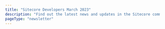```yaml
---
title: "Sitecore Developers March 2023"
description: "Find out the latest news and updates in the Sitecore community."
pageType: "newsletter"
---
```

<NewsletterStory
      title="Get 20% Off Sitecore Certification"
      copy="We are ringing in Spring with a 20% promotion on all our certifications purchased in March! To redeem this offer, please use code SPRING20  at checkout. Please email globaltraining@sitecore.com with any questions."
      image="https://go.sitecore.com/l/857953/2023-03-29/tw6z7f/857953/1680105734Vrpe2w1b/MicrosoftTeams_image__5_.png"
      linkText="Get certified"
      linkHref="mailto:globaltraining@sitecore.com"
      variant="full-width"    />
<NewsletterStory 
      title="Shape Sitecore’s Product Roadmap"
      copy="Interacting with the community in person and getting your direct feedback has been tremendously valuable. Let’s continue the conversation! If you’d like to help shape Sitecore’s product roadmap, we invite you to join our  Collaborative Research Program. You’ll be able to share your thoughts directly with the Product team and get the inside scoop on what’s coming next. Sign up in 2 minutes, via this simple form."
      image="https://go.sitecore.com/l/857953/2023-03-29/tw7144/857953/1680115379PFrmmYZ8/GettyImages_1272592927.jpg"
      linkText="Sign up"
      linkHref="https://www.sitecore.com/help-us-build-products"
      variant="full-width"    />
<NewsletterStory 
      title="Blazor United prototype"
      copy="Check out this video that takes a quick look at some of the experiments we're considering for Blazor in .NET 8.0"
      image=""
      linkText="Watch now"
      linkHref="https://www.youtube.com/watch?v=48G_CEGXZZM"
    />
<NewsletterStory 
      title="Secure Sitecore Vanity Domains with Azure Function Apps"
      copy="Sitecore vanity domains can be done quickly, easily, and cost-effectively with Azure Function Apps. Ready to get started creating secure Sitecore vanity domains?"
      image=""
      linkText="Read now"
      linkHref="https://bala.one/secure-sitecore-vanity-domains-with-azure-function-apps/"
    />
<NewsletterStory 
      title="Bulk Edit Sitecore Content - SPE"
      copy="Content must be constantly updated to stay relevant in today's fast-paced digital world. Learn how to use Sitecore SPE to quickly and easily update website content, streamlining the process and saving time."
      image=""
      linkText="Read now"
      linkHref="https://madhuanbalagan.com/efficiently-bulk-edit-sitecore-content-using-sitecore-powershell-extensions-spe"
    />
<NewsletterStory 
      title="A Composable Future – SUGCON 2023"
      copy="Get the inside scoop on SUGCON Europe 2023 from an attendee.  Learn about some of his key takeaways from Sitecore’s newest products, what XM Cloud is all about, and much more."
      image="https://go.sitecore.com/l/857953/2023-03-30/tw74t4/857953/1680193323StgZ8nu0/FsPJjUXWIAAUu9L.jpeg"
      linkText="Read now"
      linkHref="https://deanobrien.uk/sugcon-2023-a-composable-future-for-sitecore/"
      variant="full-width"    />
<NewsletterStory 
      title="Email Marketing Made Simple - Sitecore Send"
      copy="Jon Price is joined by Paul Brennan, Senior Director for Sitecore Send, Sitecore’s cloud-based email marketing software. They discuss the automation capabilities of Sitecore Send, the implementation of creating transparent campaigns, and more."
      image=""
      linkText="Listen now"
      linkHref="https://www.americaneagle.com/insights/blog/post/the-sitecore-water-cooler-podcast-email-marketing-made-simple-with-sitecore-send"
    />
<NewsletterStory 
      title="Understanding App Directory Architecture In Next.js"
      copy="Explore the advantages and pitfalls of this new strategy, reflects on whether you should use it in production now or not, and helps you decide by providing you with alternatives to get started quickly!"
      image=""
      linkText="Read now"
      linkHref="https://www.smashingmagazine.com/2023/02/understanding-app-directory-architecture-next-js/"
    />
<NewsletterStory 
      title="Tuning Guide for Sitecore Experience Edge GraphQL"
      copy="Sitecore RAP explores how Sitecore Experience Edge can be used to improve performance and reduce the server load by caching GraphQL queries and media.  Learn the different caching types and how you can clear or administer these caches using the Settings Admin API."
      image=""
      linkText="Read now"
      linkHref="https://sitecorerap.wordpress.com/2023/03/02/tuning-guide-for-sitecore-experience-edge-graphql/"
    />
<NewsletterStory 
      title="Sitecore Connect & Open AI"
      copy="This video demonstrates how easy it is to integrate Sitecore Content Hub with 3rd-party systems using Sitecore Connect, a low/no-code integration platform."
      image="https://go.sitecore.com/l/857953/2023-03-29/tw6z9j/857953/1680106543slbcS8BB/GettyImages_145062127.jpeg"
      linkText="Watch now"
      linkHref="https://www.youtube.com/watch?v=-FeLY5CuHNk&t=1s"
      variant="full-width"    />
<NewsletterStory 
      title="Next.js App Directory Architecture First Impressions"
      copy="The new Next.js 13 app architecture is a significant change for building your applications and using Next.js in the future. Sitecore Developer Advocate, Thomas Desmond shares insights on the documentation, thinking about Server Components vs. Client Components, & package support."
      image=""
      linkText="Read now"
      linkHref="https://thetombomb.com/posts/app-dir-first-impressions"
    />
<NewsletterStory 
      title="Standard Values: Tamas Varga & MVP Program"
      copy="In this episode of the Standard Values podcast, you will meet Tamas Varga, Director of Community Programs at Sitecore. Besides being a great Sitecore expert, he leads the Sitecore MVP Program. During this podcast episode, Tamas discusses the MVP program, why Sitecore started it, the benefits of being an MVP, and how to become one."
      image=""
      linkText="Watch now"
      linkHref="https://www.youtube.com/watch?v=zhI9nVBXPr8"
    />
<NewsletterStory 
      title="How Headless fits into your Sitecore Composable World"
      copy="In this episode of the Fireside podcast insights on the benefits of headless are shared along with the latest trends in the industry and how Sitecore fits into this exciting space.  If you're interested in learning more about headless and its potential impact on the future of Sitecore development, then you won't want to miss this episode!"
      image=""
      linkText="Listen now"
      linkHref="https://podcasts.apple.com/us/podcast/how-headless-fits-into-your-sitecore-composable-world/id1644956117?i=1000605400152"
    />